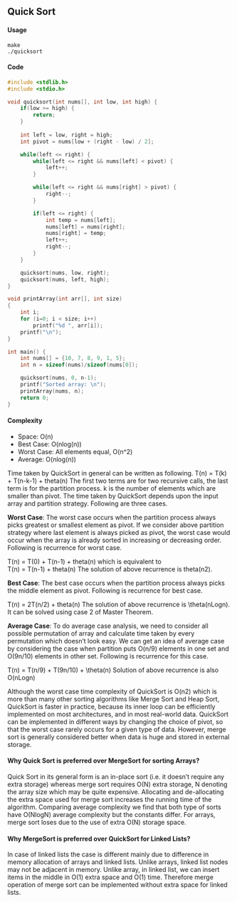 ## Quick Sort
#### Usage
```
make
./quicksort
```

#### Code
```c
#include <stdlib.h>
#include <stdio.h>

void quicksort(int nums[], int low, int high) {
    if(low >= high) {
        return;
    }
    
    int left = low, right = high;
    int pivot = nums[low + (right - low) / 2];

    while(left <= right) {
        while(left <= right && nums[left] < pivot) {
            left++;
        }

        while(left <= right && nums[right] > pivot) {
            right--;
        }

        if(left <= right) {
            int temp = nums[left];
            nums[left] = nums[right];
            nums[right] = temp;
            left++;
            right--;
        }
    }

    quicksort(nums, low, right);
    quicksort(nums, left, high);
}

void printArray(int arr[], int size) 
{ 
    int i; 
    for (i=0; i < size; i++) 
        printf("%d ", arr[i]); 
    printf("\n"); 
} 

int main() {
    int nums[] = {10, 7, 8, 9, 1, 5}; 
    int n = sizeof(nums)/sizeof(nums[0]); 

    quicksort(nums, 0, n-1); 
    printf("Sorted array: \n"); 
    printArray(nums, n); 
    return 0; 
}
```

#### Complexity

- Space: O(n)
- Best Case: O(nlog(n))
- Worst Case: All elements equal, O(n^2)
- Average: O(nlog(n))

Time taken by QuickSort in general can be written as following.
T(n) = T(k) + T(n-k-1) + theta(n)
The first two terms are for two recursive calls, the last term is for the partition process. k is the number of elements which are smaller than pivot.
The time taken by QuickSort depends upon the input array and partition strategy. Following are three cases.

**Worst Case**: The worst case occurs when the partition process always picks greatest or smallest element as pivot. If we consider above partition strategy where last element is always picked as pivot, the worst case would occur when the array is already sorted in increasing or decreasing order. Following is recurrence for worst case.

 T(n) = T(0) + T(n-1) + theta(n)
which is equivalent to  
 T(n) = T(n-1) + theta(n)
The solution of above recurrence is theta(n2).

**Best Case**: The best case occurs when the partition process always picks the middle element as pivot. Following is recurrence for best case.

 T(n) = 2T(n/2) + theta(n)
The solution of above recurrence is \theta(nLogn). It can be solved using case 2 of Master Theorem.

**Average Case**:
To do average case analysis, we need to consider all possible permutation of array and calculate time taken by every permutation which doesn’t look easy.
We can get an idea of average case by considering the case when partition puts O(n/9) elements in one set and O(9n/10) elements in other set. Following is recurrence for this case.

 T(n) = T(n/9) + T(9n/10) + \theta(n)
Solution of above recurrence is also O(nLogn)

Although the worst case time complexity of QuickSort is O(n2) which is more than many other sorting algorithms like Merge Sort and Heap Sort, QuickSort is faster in practice, because its inner loop can be efficiently implemented on most architectures, and in most real-world data. QuickSort can be implemented in different ways by changing the choice of pivot, so that the worst case rarely occurs for a given type of data. However, merge sort is generally considered better when data is huge and stored in external storage.

#### Why Quick Sort is preferred over MergeSort for sorting Arrays?

Quick Sort in its general form is an in-place sort (i.e. it doesn’t require any extra storage) whereas merge sort requires O(N) extra storage, N denoting the array size which may be quite expensive. Allocating and de-allocating the extra space used for merge sort increases the running time of the algorithm. Comparing average complexity we find that both type of sorts have O(NlogN) average complexity but the constants differ. For arrays, merge sort loses due to the use of extra O(N) storage space.

#### Why MergeSort is preferred over QuickSort for Linked Lists?

In case of linked lists the case is different mainly due to difference in memory allocation of arrays and linked lists. Unlike arrays, linked list nodes may not be adjacent in memory. Unlike array, in linked list, we can insert items in the middle in O(1) extra space and O(1) time. Therefore merge operation of merge sort can be implemented without extra space for linked lists.